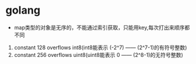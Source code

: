 # golang
- map类型的对象是无序的，不能通过索引获取，只能用key,每次打出来顺序都不同
1. constant 128 overflows int8(int8能表示 (-2^7) —— (2^7-1)的有符号整数)
2. constant 256 overflows uint8(uint8能表示 0 —— (2^8-1)的无符号整数)
